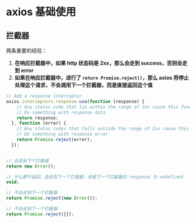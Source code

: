 # axios 基础使用

## 拦截器


两条重要的经验：
1. **在响应拦截器中，如果 http 状态码是 2xx，那么会走到 success，否则会走到 error**
2. **如果在响应拦截器中，进行了 `return Promise.reject()`，那么 axios 将停止处理这个请求，不会调用下一个拦截器，而是直接返回这个值**

```typescript
// Add a response interceptor
axios.interceptors.response.use(function (response) {
    // Any status code that lie within the range of 2xx cause this function to trigger
    // Do something with response data
    return response;
  }, function (error) {
    // Any status codes that falls outside the range of 2xx cause this function to trigger
    // Do something with response error
    return Promise.reject(error);
  });


// 会走到下个拦截器
return new Error();

// 什么都不返回，会走到下一个拦截器，但是下一个拦截器的 response 为 undefined
void;

// 不会走到下一个拦截器
return Promise.reject(new Error());

// 不会走到下一个拦截器
return Promise.reject({});

```


